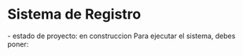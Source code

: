 <h1>Sistema de Registro</h1>
- estado de proyecto: en construccion 
Para ejecutar el sistema, debes poner: